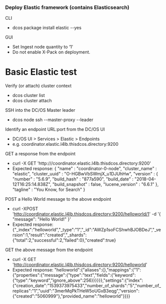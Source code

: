 ### Deploy Elastic framework (contains Elasticsearch)
CLI
* dcos package install elastic --yes

GUI
* Set Ingest node quantity to ‘1’
* Do not enable X-Pack on deployment.

# Basic Elastic test

Verify (or attach) cluster context
* dcos cluster list
* dcos cluster attach <dcos cluster name>

SSH into the DC/OS Master leader
* dcos node ssh --master-proxy --leader
  
Identify an endpoint URL:port from the DC/OS UI
* DC/OS UI > Services > Elastic > Endpoints
* e.g. coordinator.elastic.l4lb.thisdcos.directory:9200
  
GET a response from the endpoint
* curl -X GET 'http:///coordinator.elastic.l4lb.thisdcos.directory:9200'
* Expected response:
{
 "name" : "coordinator-0-node",
 "cluster_name" : "elastic",
 "cluster_uuid" : "O-HGBwVbSWmjX_u1DJUhHw",
 "version" : {
   "number" : "5.6.9",
   "build_hash" : "877a590",
   "build_date" : "2018-04-12T16:25:14.838Z",
   "build_snapshot" : false,
   "lucene_version" : "6.6.1"
 },
 "tagline" : "You Know, for Search"
}

POST a Hello World message to the above endpoint
* curl -XPOST 'http://coordinator.elastic.l4lb.thisdcos.directory:9200/helloworld/1' -d '{ "message": "Hello World!" }'
* Expected response:
{"_index":"helloworld","_type":"1","_id":"AWZp1soFCShwhBJOBDeJ","_version":1,"result":"created","_shards":{"total":2,"successful":2,"failed":0},"created":true}

GET the above message from the endpoint
* curl -X GET 'http://coordinator.elastic.l4lb.thisdcos.directory:9200/helloworld'
* Expected response:
"helloworld":{"aliases":{},"mappings":{"1":{"properties":{"message":{"type":"text","fields":{"keyword":{"type":"keyword","ignore_above":256}}}}}},"settings":{"index":{"creation_date":"1539373975433","number_of_shards":"5","number_of_replicas":"1","uuid":"3merMqPkTHeW5oUGxB3eqg","version":{"created":"5060999"},"provided_name":"helloworld"}}}}
